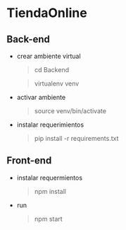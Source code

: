 # TiendaOnline

## Back-end 
  - crear ambiente virtual
    >cd Backend <br>
    
    >virtualenv venv
  - activar ambiente
    >source venv/bin/activate
  - instalar requerimientos
    >pip install -r requirements.txt
    
## Front-end
  - instalar requermientos
    >npm install
  - run
    >npm start
